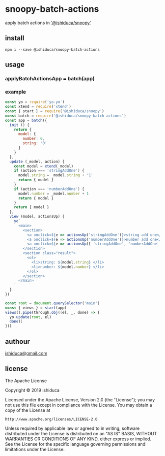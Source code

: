# snoopy-batch-actions

apply batch actions in [ '@ishiduca/snoopy' ](https://github.com/ishiduca/snoopy)

## install

```shell
npm i --save @ishiduca/snoopy-batch-actions
```

## usage

### applyBatchActionsApp = batch(app)

### example

```js
const yo = require('yo-yo')
const xtend = require('xtend')
const { start } = require('@ishiduca/snoopy')
const batch = require('@ishiduca/snoopy-batch-actions')
const app = batch({
  init () {
    return {
      model: {
        number: 0,
        string: '0'
      }
    }
  },
  update (_model, action) {
    const model = xtend(_model)
    if (action === 'stringAddOne') {
      model.string = _model.string + '1'
      return { model }
    }
    if (action === 'numberAddOne') {
      model.number = _model.number + 1
      return { model }
    }
    return { model }
  },
  view (model, actionsUp) {
    yo`
      <main>
        <section>
          <a onclick=${e => actionsUp('stringAddOne')}>string add one</a>
          <a onclick=${e => actionsUp('numberAddOne')}>number add one</a>
          <a onclick=${e => actionsUp([ 'stringAddOne', 'numberAddOne' ])}>batch</a>
        </section>
        <section class="result">
          <ol>
            <li>string: ${model.string} </li>
            <li>number: ${model.number} </li>
          </ol>
        </section>
      </main>
    `
  }
})

const root = document.querySelector('main')
const { views } = start(app)
views().pipe(through.obj((el, _, done) => {
  yo.update(root, el)
  done()
}))
```

## authour

ishiduca@gmail.com

## license

The Apache License

Copyright &copy; 2019 ishiduca

Licensed under the Apache License, Version 2.0 (the "License");
you may not use this file except in compliance with the License.
You may obtain a copy of the License at

    http://www.apache.org/licenses/LICENSE-2.0

Unless required by applicable law or agreed to in writing, software
distributed under the License is distributed on an "AS IS" BASIS,
WITHOUT WARRANTIES OR CONDITIONS OF ANY KIND, either express or implied.
See the License for the specific language governing permissions and
limitations under the License.
